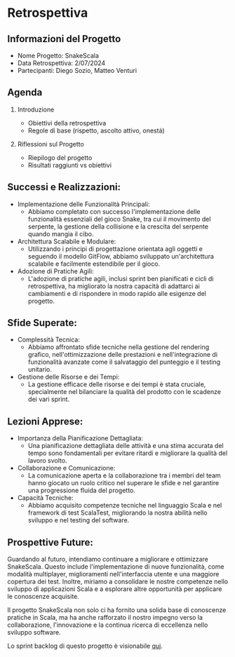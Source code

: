 # Retrospettiva 

## Informazioni del Progetto
- Nome Progetto: SnakeScala
- Data Retrospettiva: 2/07/2024
- Partecipanti: Diego Sozio, Matteo Venturi

## Agenda
1. Introduzione
    - Obiettivi della retrospettiva
    - Regole di base (rispetto, ascolto attivo, onestà)

2. Riflessioni sul Progetto
    - Riepilogo del progetto
    - Risultati raggiunti vs obiettivi

## Successi e Realizzazioni:
- Implementazione delle Funzionalità Principali:
    - Abbiamo completato con successo l'implementazione delle funzionalità essenziali del gioco Snake, tra cui il movimento del serpente, la gestione della collisione e la crescita del serpente quando mangia il cibo.
- Architettura Scalabile e Modulare:
    - Utilizzando i principi di progettazione orientata agli oggetti e seguendo il modello GitFlow, abbiamo sviluppato un'architettura scalabile e facilmente estendibile per il gioco.
- Adozione di Pratiche Agili:
    - L'adozione di pratiche agili, inclusi sprint ben pianificati e cicli di retrospettiva, ha migliorato la nostra capacità di adattarci ai cambiamenti e di rispondere in modo rapido alle esigenze del progetto.

## Sfide Superate:
- Complessità Tecnica:
    - Abbiamo affrontato sfide tecniche nella gestione del rendering grafico, nell'ottimizzazione delle prestazioni e nell'integrazione di funzionalità avanzate come il salvataggio del punteggio e il testing unitario.
- Gestione delle Risorse e dei Tempi:
    - La gestione efficace delle risorse e dei tempi è stata cruciale, specialmente nel bilanciare la qualità del prodotto con le scadenze dei vari sprint.

## Lezioni Apprese:
- Importanza della Pianificazione Dettagliata:
    - Una pianificazione dettagliata delle attività e una stima accurata del tempo sono fondamentali per evitare ritardi e migliorare la qualità del lavoro svolto.
- Collaborazione e Comunicazione:
    - La comunicazione aperta e la collaborazione tra i membri del team hanno giocato un ruolo critico nel superare le sfide e nel garantire una progressione fluida del progetto.
- Capacità Tecniche:
    - Abbiamo acquisito competenze tecniche nel linguaggio Scala e nel framework di test ScalaTest, migliorando la nostra abilità nello sviluppo e nel testing del software.
      
## Prospettive Future:
Guardando al futuro, intendiamo continuare a migliorare e ottimizzare SnakeScala. Questo include l'implementazione di nuove funzionalità, come modalità multiplayer, miglioramenti nell'interfaccia utente e una maggiore copertura dei test. Inoltre, miriamo a consolidare le nostre competenze nello sviluppo di applicazioni Scala e a esplorare altre opportunità per applicare le conoscenze acquisite.

Il progetto SnakeScala non solo ci ha fornito una solida base di conoscenze pratiche in Scala, ma ha anche rafforzato il nostro impegno verso la collaborazione, l'innovazione e la continua ricerca di eccellenza nello sviluppo software.

Lo sprint backlog di questo progetto è visionabile [qui](process/sprint-backlog.md).
